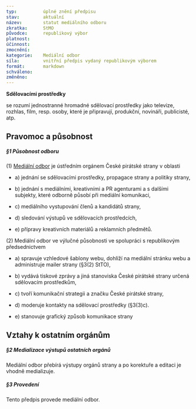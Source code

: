 ```yaml
---
typ:          úplné znění předpisu
stav:         aktuální
název:        statut mediálního odboru
zkratka:      StMO
původce:      republikový výbor
platnost:     
účinnost:     
zmocnění:     
kategorie:    Mediální odbor
síla:         vnitřní předpis vydaný republikovým výborem
formát:       markdown
schváleno:    
změněno:      
---
```


**Sdělovacími prostředky**

se rozumí jednostranné hromadné sdělovací prostředky jako televize, rozhlas, film, resp. osoby, které je připravují, produkční, novináři, publicisté, atp. 

## Pravomoc a působnost

##### **§1 Působnost odboru**

(1) [Mediální odbor](http://www.pirati.cz/mo/start) je ústředním orgánem České pirátské strany v oblasti

* a) jednání se sdělovacími prostředky, propagace strany a politiky strany,

* b) jednání s mediálními, kreativními a PR agenturami a s dalšími subjekty, které odborně působí při mediální komunikaci,

* c) mediálního vystupování členů a kandidátů strany,

* d) sledování výstupů ve sdělovacích prostředcích,

* e) přípravy kreativních materiálů a reklamních předmětů.

(2) Mediální odbor ve výlučné působnosti ve spolupráci s republikovým předsednictvem

* a) spravuje vzhledové šablony webu, dohlíží na mediální stránku webu a administruje mailer strany (§3(2) StTO),

* b) vydává tiskové zprávy a jiná stanoviska České pirátské strany určená sdělovacím prostředkům,

* c) tvoří komunikační strategii a značku České pirátské strany,

* d) moderuje kontakty na sdělovací prostředky (§3(3)c).

* e) stanovuje grafický způsob komunikace strany

## Vztahy k ostatním orgánům

##### **§2 Medializace výstupů ostatních orgánů**

Mediální odbor přebírá výstupy orgánů strany a po korektuře a editaci je vhodně medializuje.

##### **§3 Provedení**

Tento předpis provede mediální odbor.
